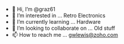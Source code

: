 - 👋 Hi, I’m @graz61
- 👀 I’m interested in ... Retro Electronics
- 🌱 I’m currently learning ... Hardware
- 💞️ I’m looking to collaborate on ... Old stuff
- 📫 How to reach me ... gwlewis@zoho.com

<!---
graz61/graz61 is a ✨ special ✨ repository because its `README.md` (this file) appears on your GitHub profile.
You can click the Preview link to take a look at your changes.
--->
